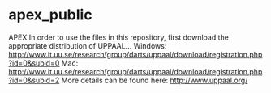 apex_public
===========

APEX 
In order to use the files in this repository, first download the appropriate distribution of UPPAAL...
Windows: 
http://www.it.uu.se/research/group/darts/uppaal/download/registration.php?id=0&subid=0
Mac: 
http://www.it.uu.se/research/group/darts/uppaal/download/registration.php?id=0&subid=2
More details can be found here: 
http://www.uppaal.org/
